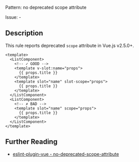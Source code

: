 Pattern: no deprecated scope attribute

Issue: -

## Description

This rule reports deprecated `scope` attribute in Vue.js v2.5.0+.

<eslint-code-block fix :rules="{'vue/no-deprecated-scope-attribute': ['error']}">

```vue
<template>
  <ListComponent>
    <!-- ✓ GOOD -->
    <template v-slot:name="props">
      {{ props.title }}
    </template>
    <template slot="name" slot-scope="props">
      {{ props.title }}
    </template>
  </ListComponent>
  <ListComponent>
    <!-- ✗ BAD -->
    <template slot="name" scope="props">
      {{ props.title }}
    </template>
  </ListComponent>
</template>
```

</eslint-code-block>

## Further Reading

* [eslint-plugin-vue - no-deprecated-scope-attribute](https://eslint.vuejs.org/rules/no-deprecated-scope-attribute.html)
